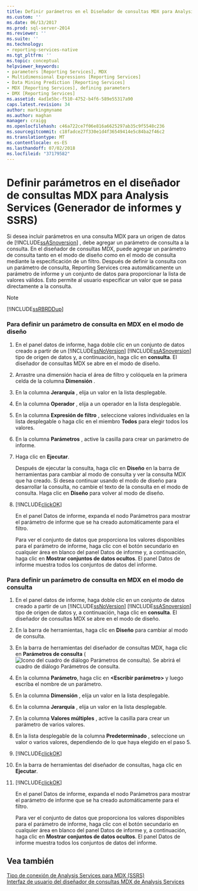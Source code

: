```yaml
---
title: Definir parámetros en el Diseñador de consultas MDX para Analysis Services (generador de informes y SSRS) | Microsoft Docs
ms.custom: ''
ms.date: 06/13/2017
ms.prod: sql-server-2014
ms.reviewer: ''
ms.suite: ''
ms.technology:
- reporting-services-native
ms.tgt_pltfrm: ''
ms.topic: conceptual
helpviewer_keywords:
- parameters [Reporting Services], MDX
- Multidimensional Expressions [Reporting Services]
- Data Mining Prediction [Reporting Services]
- MDX [Reporting Services], defining parameters
- DMX [Reporting Services]
ms.assetid: 4ad1e5bc-f510-4752-b4f6-589e55317a90
caps.latest.revision: 34
author: markingmyname
ms.author: maghan
manager: craigg
ms.openlocfilehash: c46a722ce7f06e816a6625297ab35c9f5548c236
ms.sourcegitcommit: c18fadce27f330e1d4f36549414e5c84ba2f46c2
ms.translationtype: MT
ms.contentlocale: es-ES
ms.lasthandoff: 07/02/2018
ms.locfileid: "37179582"
---
```

# <a name="define-parameters-in-the-mdx-query-designer-for-analysis-services-report-builder-and-ssrs"></a>Definir parámetros en el diseñador de consultas MDX para Analysis Services (Generador de informes y SSRS)
  Si desea incluir parámetros en una consulta MDX para un origen de datos de [!INCLUDE[ssASnoversion](../../../includes/ssasnoversion-md.md)] , debe agregar un parámetro de consulta a la consulta. En el diseñador de consultas MDX, puede agregar un parámetro de consulta tanto en el modo de diseño como en el modo de consulta mediante la especificación de un filtro. Después de definir la consulta con un parámetro de consulta, Reporting Services crea automáticamente un parámetro de informe y un conjunto de datos para proporcionar la lista de valores válidos. Esto permite al usuario especificar un valor que se pasa directamente a la consulta.  
  
> [!NOTE]  
>  [!INCLUDE[ssRBRDDup](../../includes/ssrbrddup-md.md)]  
  
### <a name="to-define-a-query-parameter-in-mdx-in-design-mode"></a>Para definir un parámetro de consulta en MDX en el modo de diseño  
  
1.  En el panel datos de informe, haga doble clic en un conjunto de datos creado a partir de un [!INCLUDE[ssNoVersion](../../../includes/ssnoversion-md.md)] [!INCLUDE[ssASnoversion](../../../includes/ssasnoversion-md.md)] tipo de origen de datos y, a continuación, haga clic en **consulta**. El diseñador de consultas MDX se abre en el modo de diseño.  
  
2.  Arrastre una dimensión hacia el área de filtro y colóquela en la primera celda de la columna **Dimensión** .  
  
3.  En la columna **Jerarquía** , elija un valor en la lista desplegable.  
  
4.  En la columna **Operador** , elija a un operador en la lista desplegable.  
  
5.  En la columna **Expresión de filtro** , seleccione valores individuales en la lista desplegable o haga clic en el miembro **Todos** para elegir todos los valores.  
  
6.  En la columna **Parámetros** , active la casilla para crear un parámetro de informe.  
  
7.  Haga clic en **Ejecutar**.  
  
     Después de ejecutar la consulta, haga clic en **Diseño** en la barra de herramientas para cambiar al modo de consulta y ver la consulta MDX que ha creado. Si desea continuar usando el modo de diseño para desarrollar la consulta, no cambie el texto de la consulta en el modo de consulta. Haga clic en **Diseño** para volver al modo de diseño.  
  
8.  [!INCLUDE[clickOK](../../../includes/clickok-md.md)]  
  
     En el panel Datos de informe, expanda el nodo Parámetros para mostrar el parámetro de informe que se ha creado automáticamente para el filtro.  
  
     Para ver el conjunto de datos que proporciona los valores disponibles para el parámetro de informe, haga clic con el botón secundario en cualquier área en blanco del panel Datos de informe y, a continuación, haga clic en **Mostrar conjuntos de datos ocultos**. El panel Datos de informe muestra todos los conjuntos de datos del informe.  
  
### <a name="to-define-a-query-parameter-in-mdx-in-query-mode"></a>Para definir un parámetro de consulta en MDX en el modo de consulta  
  
1.  En el panel datos de informe, haga doble clic en un conjunto de datos creado a partir de un [!INCLUDE[ssNoVersion](../../../includes/ssnoversion-md.md)] [!INCLUDE[ssASnoversion](../../../includes/ssasnoversion-md.md)] tipo de origen de datos y, a continuación, haga clic en **consulta**. El diseñador de consultas MDX se abre en el modo de diseño.  
  
2.  En la barra de herramientas, haga clic en **Diseño** para cambiar al modo de consulta.  
  
3.  En la barra de herramientas del diseñador de consultas MDX, haga clic en **Parámetros de consulta** (![Icono del cuadro de diálogo Parámetros de consulta](../../analysis-services/media/iconqueryparameter.gif "Icono del cuadro de diálogo Parámetros de consulta")). Se abrirá el cuadro de diálogo Parámetros de consulta.  
  
4.  En la columna **Parámetro**, haga clic en **\<Escribir parámetro>** y luego escriba el nombre de un parámetro.  
  
5.  En la columna **Dimensión** , elija un valor en la lista desplegable.  
  
6.  En la columna **Jerarquía** , elija un valor en la lista desplegable.  
  
7.  En la columna **Valores múltiples** , active la casilla para crear un parámetro de varios valores.  
  
8.  En la lista desplegable de la columna **Predeterminado** , seleccione un valor o varios valores, dependiendo de lo que haya elegido en el paso 5.  
  
9. [!INCLUDE[clickOK](../../../includes/clickok-md.md)]  
  
10. En la barra de herramientas del diseñador de consultas, haga clic en **Ejecutar**.  
  
11. [!INCLUDE[clickOK](../../../includes/clickok-md.md)]  
  
     En el panel Datos de informe, expanda el nodo Parámetros para mostrar el parámetro de informe que se ha creado automáticamente para el filtro.  
  
     Para ver el conjunto de datos que proporciona los valores disponibles para el parámetro de informe, haga clic con el botón secundario en cualquier área en blanco del panel Datos de informe y, a continuación, haga clic en **Mostrar conjuntos de datos ocultos**. El panel Datos de informe muestra todos los conjuntos de datos del informe.  
  
## <a name="see-also"></a>Vea también  
 [Tipo de conexión de Analysis Services para MDX &#40;SSRS&#41;](analysis-services-connection-type-for-mdx-ssrs.md)   
 [Interfaz de usuario del diseñador de consultas MDX de Analysis Services](analysis-services-mdx-query-designer-user-interface.md)  
  
  
